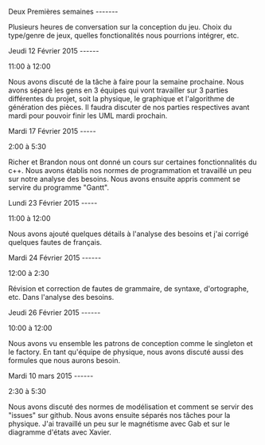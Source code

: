 Deux Premières semaines -------

Plusieurs heures de conversation sur la conception du jeu. Choix du type/genre de jeux, quelles fonctionalités nous pourrions intégrer, etc.

Jeudi 12 Février 2015 ------

11:00 à 12:00

Nous avons discuté de la tâche à faire pour la semaine prochaine. Nous avons séparé les gens en 3 équipes qui vont travailler sur 3 parties différentes du projet, soit la physique, le graphique et l'algorithme de génération des pièces. Il faudra discuter de nos parties respectives avant mardi pour pouvoir finir les UML mardi prochain.

Mardi 17 Février 2015 -----

2:00 à 5:30

Richer et Brandon nous ont donné un cours sur certaines fonctionnalités du c++. Nous avons établis nos normes de programmation et travaillé un peu sur notre analyse des besoins. Nous avons ensuite appris comment se servire du programme "Gantt".

Lundi 23 Février 2015 -----

11:00 à 12:00

Nous avons ajouté quelques détails à l'analyse des besoins et j'ai corrigé quelques fautes de français.

Mardi 24 Février 2015 ------

12:00 à 2:30

Révision et correction de fautes de grammaire, de syntaxe, d'ortographe, etc. Dans l'analyse des besoins.

Jeudi 26 Février 2015 ------

10:00 à 12:00

Nous avons vu ensemble les patrons de conception comme le singleton et le factory. En tant qu'équipe de physique, nous avons discuté aussi des formules que nous aurons besoin.

Mardi 10 mars 2015 ------

2:30 à 5:30

Nous avons discuté des normes de modélisation et comment se servir des "issues" sur github. Nous avons ensuite séparés nos tâches pour la physique. J'ai travaillé un peu sur le magnétisme avec Gab et sur le diagramme d'états avec Xavier.